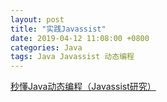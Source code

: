 ```yaml
---
layout: post
title: "实践Javassist"
date: 2019-04-12 11:08:00 +0800
categories: Java
tags: Java Javassist 动态编程
---
```


[秒懂Java动态编程（Javassist研究）](https://blog.csdn.net/ShuSheng0007/article/details/81269295)